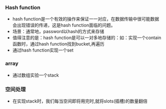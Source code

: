 ### Hash function
- hash function是一个有效的操作来保证一一对应，在数据传输中很可能数据会出现错误的传递，这是hash function面临的问题。
- 场景：通常地，password以hash的方式来存储
- 值得注意的是：hash function是可以一对多地存储的：如：实现一个contain函数时，通过hash function找到bucket,再遍历
- 通过hash function实现一个set
### array
- 通过数组实验一个stack
### 空间处理
- 在实现stack时，我们每当空间即将用完时,就将slots(插槽)的数量翻倍
